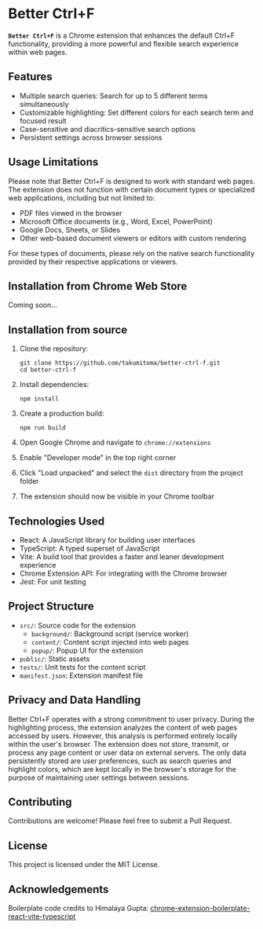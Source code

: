 # Better Ctrl+F

<code><b>Better Ctrl+F</b></code> is a Chrome extension that enhances the default Ctrl+F functionality, providing a more powerful and flexible search experience within web pages.

## Features

- Multiple search queries: Search for up to 5 different terms simultaneously
- Customizable highlighting: Set different colors for each search term and focused result
- Case-sensitive and diacritics-sensitive search options
- Persistent settings across browser sessions

## Usage Limitations

Please note that Better Ctrl+F is designed to work with standard web pages. The extension does not function with certain document types or specialized web applications, including but not limited to:

- PDF files viewed in the browser
- Microsoft Office documents (e.g., Word, Excel, PowerPoint)
- Google Docs, Sheets, or Slides
- Other web-based document viewers or editors with custom rendering

For these types of documents, please rely on the native search functionality provided by their respective applications or viewers.

## Installation from Chrome Web Store

Coming soon...

## Installation from source

1. Clone the repository:
   ```
   git clone https://github.com/takumitoma/better-ctrl-f.git
   cd better-ctrl-f
   ```

2. Install dependencies:
   ```
   npm install
   ```

3. Create a production build:
   ```
   npm run build
   ```

4. Open Google Chrome and navigate to `chrome://extensions`
5. Enable "Developer mode" in the top right corner
6. Click "Load unpacked" and select the `dist` directory from the project folder
7. The extension should now be visible in your Chrome toolbar

## Technologies Used

- React: A JavaScript library for building user interfaces
- TypeScript: A typed superset of JavaScript
- Vite: A build tool that provides a faster and leaner development experience
- Chrome Extension API: For integrating with the Chrome browser
- Jest: For unit testing

## Project Structure

- `src/`: Source code for the extension
  - `background/`: Background script (service worker)
  - `content/`: Content script injected into web pages
  - `popup/`: Popup UI for the extension
- `public/`: Static assets
- `tests/`: Unit tests for the content script
- `manifest.json`: Extension manifest file

## Privacy and Data Handling

Better Ctrl+F operates with a strong commitment to user privacy. During the highlighting process, the extension analyzes the content of web pages accessed by users. However, this analysis is performed entirely locally within the user's browser. The extension does not store, transmit, or process any page content or user data on external servers. The only data persistently stored are user preferences, such as search queries and highlight colors, which are kept locally in the browser's storage for the purpose of maintaining user settings between sessions.

## Contributing

Contributions are welcome! Please feel free to submit a Pull Request.

## License

This project is licensed under the MIT License.

## Acknowledgements

Boilerplate code credits to Himalaya Gupta: [chrome-extension-boilerplate-react-vite-typescript](https://github.com/himalaya0035/chrome-extension-boilerplate-react-vite-typescript)